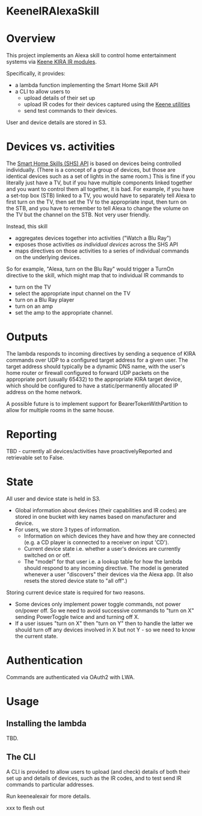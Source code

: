 # KeeneIRAlexaSkill

Overview
========

This project implements an Alexa skill to control home entertainment systems via [Keene KIRA IR modules](https://www.keene.co.uk/keene-ir-anywhere-ir-over-ip-modules-pair.html).

Specifically, it provides:
- a lambda function implementing the Smart Home Skill API
- a CLI to allow users to
    - upload details of their set up
    - upload IR codes for their devices captured using the [Keene utilities](https://www.keene.co.uk/pages/downloads/dnl_files/IRAnywhere.zip)
    - send test commands to their devices.

User and device details are stored in S3.

Devices vs. activities
======================

The [Smart Home Skills (SHS) API](https://developer.amazon.com/docs/smarthome/build-smart-home-skills-for-entertainment-devices.html) is based on devices being controlled individually.  (There is a concept of a group of devices, but those are identical devices such as a set of lights in the same room.)  This is fine if you literally just have a TV, but if you have multiple components linked together and you want to control them all together, it is bad.  For example, if you have a set-top box (STB) linked to a TV, you would have to separately tell Alexa to first turn on the TV, then set the TV to the appropriate input, then turn on the STB, and you have to remember to tell Alexa to change the volume on the TV but the channel on the STB.  Not very user friendly.

Instead, this skill
- aggregates devices together into activities ("Watch a Blu Ray")
- exposes those activities *as individual devices* across the SHS API
- maps directives on those activities to a series of individual commands on the underlying devices.

So for example, "Alexa, turn on the Blu Ray" would trigger a TurnOn directive to the skill, which might map that to individual IR commands to
- turn on the TV
- select the appropriate input channel on the TV
- turn on a Blu Ray player
- turn on an amp
- set the amp to the appropriate channel.

Outputs
=======

The lambda responds to incoming directives by sending a sequence of KIRA commands over UDP to a configured target address for a given user.  The target address should typically be a dynamic DNS name, with the user's home router or firewall configured to forward UDP packets on the appropriate port (usually 65432) to the appropriate KIRA target device, which should be configured to have a static/permanently allocated IP address on the home network.

A possible future is to implement support for BearerTokenWithPartition to allow for multiple rooms in the same house.

Reporting
=========

TBD - currently all devices/activities have proactivelyReported and retrievable set to False.

State
=====

All user and device state is held in S3.
- Global information about devices (their capabilities and IR codes) are stored in one bucket with key names based on manufacturer and device.
- For users, we store 3 types of information.
    - Information on which devices they have and how they are connected (e.g. a CD player is connected to a receiver on input 'CD').
    - Current device state i.e. whether a user's devices are currently switched on or off.
    - The "model" for that user i.e. a lookup table for how the lambda should respond to any incoming directive.  The model is generated whenever a user "discovers" their devices via the Alexa app.  (It also resets the stored device state to "all off".)

 Storing current device state is required for two reasons.
 - Some devices only implement power toggle commands, not power on/power off.  So we need to avoid successive commands to "turn on X" sending PowerToggle twice and and turning off X.
 - If a user issues "turn on X" then "turn on Y" then to handle the latter we should turn off any devices involved in X but not Y - so we need to know the current state.

Authentication
==============

Commands are authenticated via OAuth2 with LWA.

Usage
=====

Installing the lambda
---------------------

TBD.

The CLI
-------

A CLI is provided to allow users to upload (and check) details of both their set up and details of devices, such as the IR codes, and to test send IR commands to particular addresses.

Run keenealexair for more details.

xxx to flesh out